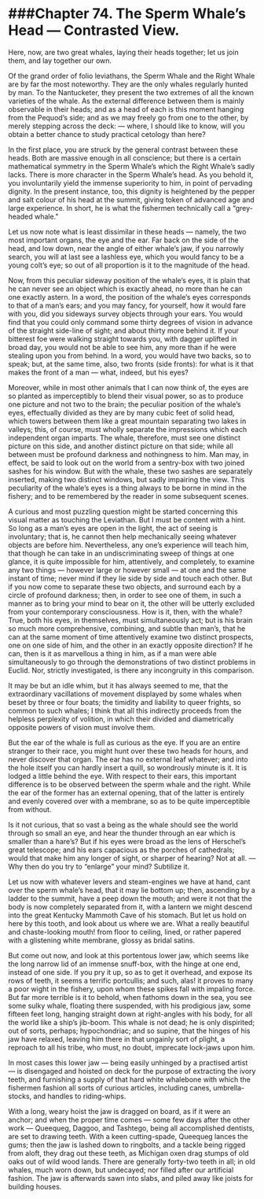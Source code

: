 ###Chapter 74.
The Sperm Whale’s Head — Contrasted View.
=========================================

Here, now, are two great whales, laying their heads together; let us join them,
and lay together our own.

Of the grand order of folio leviathans, the Sperm Whale and the Right Whale are
by far the most noteworthy. They are the only whales regularly hunted by man.
To the Nantucketer, they present the two extremes of all the known varieties of
the whale. As the external difference between them is mainly observable in
their heads; and as a head of each is this moment hanging from the Pequod’s
side; and as we may freely go from one to the other, by merely stepping across
the deck: — where, I should like to know, will you obtain a better chance to
study practical cetology than here?

In the first place, you are struck by the general contrast between these heads.
Both are massive enough in all conscience; but there is a certain mathematical
symmetry in the Sperm Whale’s which the Right Whale’s sadly lacks. There is
more character in the Sperm Whale’s head. As you behold it, you involuntarily
yield the immense superiority to him, in point of pervading dignity. In the
present instance, too, this dignity is heightened by the pepper and salt colour
of his head at the summit, giving token of advanced age and large experience.
In short, he is what the fishermen technically call a “grey-headed whale."

Let us now note what is least dissimilar in these heads — namely, the two most
important organs, the eye and the ear. Far back on the side of the head, and
low down, near the angle of either whale’s jaw, if you narrowly search, you
will at last see a lashless eye, which you would fancy to be a young colt’s
eye; so out of all proportion is it to the magnitude of the head.

Now, from this peculiar sideway position of the whale’s eyes, it is plain that
he can never see an object which is exactly ahead, no more than he can one
exactly astern. In a word, the position of the whale’s eyes corresponds to that
of a man’s ears; and you may fancy, for yourself, how it would fare with you,
did you sideways survey objects through your ears. You would find that you
could only command some thirty degrees of vision in advance of the straight
side-line of sight; and about thirty more behind it. If your bitterest foe were
walking straight towards you, with dagger uplifted in broad day, you would not
be able to see him, any more than if he were stealing upon you from behind. In
a word, you would have two backs, so to speak; but, at the same time, also, two
fronts (side fronts): for what is it that makes the front of a man — what,
indeed, but his eyes?

Moreover, while in most other animals that I can now think of, the eyes are so
planted as imperceptibly to blend their visual power, so as to produce one
picture and not two to the brain; the peculiar position of the whale’s eyes,
effectually divided as they are by many cubic feet of solid head, which towers
between them like a great mountain separating two lakes in valleys; this, of
course, must wholly separate the impressions which each independent organ
imparts. The whale, therefore, must see one distinct picture on this side, and
another distinct picture on that side; while all between must be profound
darkness and nothingness to him. Man may, in effect, be said to look out on the
world from a sentry-box with two joined sashes for his window. But with the
whale, these two sashes are separately inserted, making two distinct windows,
but sadly impairing the view. This peculiarity of the whale’s eyes is a thing
always to be borne in mind in the fishery; and to be remembered by the reader
in some subsequent scenes.

A curious and most puzzling question might be started concerning this visual
matter as touching the Leviathan. But I must be content with a hint. So long as
a man’s eyes are open in the light, the act of seeing is involuntary; that is,
he cannot then help mechanically seeing whatever objects are before him.
Nevertheless, any one’s experience will teach him, that though he can take in
an undiscriminating sweep of things at one glance, it is quite impossible for
him, attentively, and completely, to examine any two things — however large or
however small — at one and the same instant of time; never mind if they lie
side by side and touch each other. But if you now come to separate these two
objects, and surround each by a circle of profound darkness; then, in order to
see one of them, in such a manner as to bring your mind to bear on it, the
other will be utterly excluded from your contemporary consciousness. How is it,
then, with the whale? True, both his eyes, in themselves, must simultaneously
act; but is his brain so much more comprehensive, combining, and subtle than
man’s, that he can at the same moment of time attentively examine two distinct
prospects, one on one side of him, and the other in an exactly opposite
direction? If he can, then is it as marvellous a thing in him, as if a man were
able simultaneously to go through the demonstrations of two distinct problems
in Euclid. Nor, strictly investigated, is there any incongruity in this
comparison.

It may be but an idle whim, but it has always seemed to me, that the
extraordinary vacillations of movement displayed by some whales when beset by
three or four boats; the timidity and liability to queer frights, so common to
such whales; I think that all this indirectly proceeds from the helpless
perplexity of volition, in which their divided and diametrically opposite
powers of vision must involve them.

But the ear of the whale is full as curious as the eye. If you are an entire
stranger to their race, you might hunt over these two heads for hours, and
never discover that organ. The ear has no external leaf whatever; and into the
hole itself you can hardly insert a quill, so wondrously minute is it. It is
lodged a little behind the eye. With respect to their ears, this important
difference is to be observed between the sperm whale and the right. While the
ear of the former has an external opening, that of the latter is entirely and
evenly covered over with a membrane, so as to be quite imperceptible from
without.

Is it not curious, that so vast a being as the whale should see the world
through so small an eye, and hear the thunder through an ear which is smaller
than a hare’s? But if his eyes were broad as the lens of Herschel’s great
telescope; and his ears capacious as the porches of cathedrals; would that make
him any longer of sight, or sharper of hearing? Not at all. — Why then do you
try to “enlarge” your mind? Subtilize it.

Let us now with whatever levers and steam-engines we have at hand, cant over
the sperm whale’s head, that it may lie bottom up; then, ascending by a ladder
to the summit, have a peep down the mouth; and were it not that the body is now
completely separated from it, with a lantern we might descend into the great
Kentucky Mammoth Cave of his stomach. But let us hold on here by this tooth,
and look about us where we are. What a really beautiful and chaste-looking
mouth! from floor to ceiling, lined, or rather papered with a glistening white
membrane, glossy as bridal satins.

But come out now, and look at this portentous lower jaw, which seems like the
long narrow lid of an immense snuff-box, with the hinge at one end, instead of
one side. If you pry it up, so as to get it overhead, and expose its rows of
teeth, it seems a terrific portcullis; and such, alas! it proves to many a poor
wight in the fishery, upon whom these spikes fall with impaling force. But far
more terrible is it to behold, when fathoms down in the sea, you see some sulky
whale, floating there suspended, with his prodigious jaw, some fifteen feet
long, hanging straight down at right-angles with his body, for all the world
like a ship’s jib-boom. This whale is not dead; he is only dispirited; out of
sorts, perhaps; hypochondriac; and so supine, that the hinges of his jaw have
relaxed, leaving him there in that ungainly sort of plight, a reproach to all
his tribe, who must, no doubt, imprecate lock-jaws upon him.

In most cases this lower jaw — being easily unhinged by a practised artist — is
disengaged and hoisted on deck for the purpose of extracting the ivory teeth,
and furnishing a supply of that hard white whalebone with which the fishermen
fashion all sorts of curious articles, including canes, umbrella-stocks, and
handles to riding-whips.

With a long, weary hoist the jaw is dragged on board, as if it were an anchor;
and when the proper time comes — some few days after the other work — Queequeg,
Daggoo, and Tashtego, being all accomplished dentists, are set to drawing
teeth. With a keen cutting-spade, Queequeg lances the gums; then the jaw is
lashed down to ringbolts, and a tackle being rigged from aloft, they drag out
these teeth, as Michigan oxen drag stumps of old oaks out of wild wood lands.
There are generally forty-two teeth in all; in old whales, much worn down, but
undecayed; nor filled after our artificial fashion. The jaw is afterwards sawn
into slabs, and piled away like joists for building houses.
